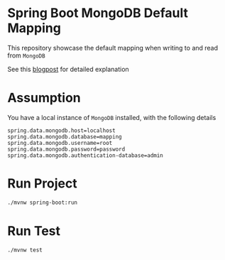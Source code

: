 # Spring Boot MongoDB Default Mapping

This repository showcase the default mapping when writing to and read from `MongoDB`

See this [blogpost](https://bwgjoseph.com/default-mapping-behavior-for-spring-data-mongodb) for detailed explanation

# Assumption

You have a local instance of `MongoDB` installed, with the following details

```properties
spring.data.mongodb.host=localhost
spring.data.mongodb.database=mapping
spring.data.mongodb.username=root
spring.data.mongodb.password=password
spring.data.mongodb.authentication-database=admin
```

# Run Project

```sh
./mvnw spring-boot:run
```

# Run Test

```sh
./mvnw test
```